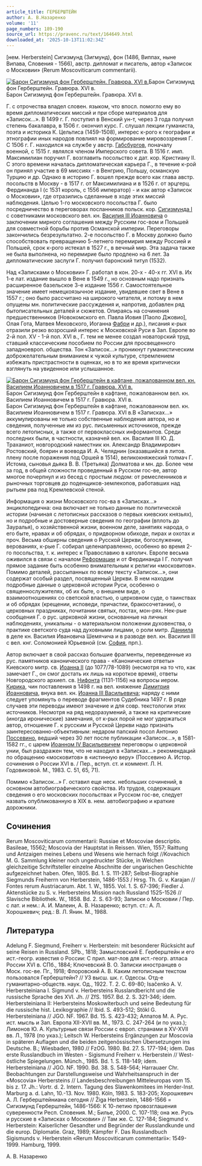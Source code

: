 ```yaml
---
article_title: ГЕРБЕРШТЕЙН
author: А. В.Назаренко
volume: '11'
page_numbers: 189-190
source_url: https://pravenc.ru/text/164649.html
downloaded_at: '2025-10-13T11:02:34Z'
---
```


[нем. Herberstein] Сигизмунд (Зигмунд), фон (1486, Виппах, ныне Випава, Словения - 1566), австр. дипломат и писатель, автор «Записок о Московии» (Rerum Moscoviticarum commentarii).

[![Барон Сигизмунд фон Герберштейн. Гравюра. XVI в.](https://pravenc.ru/data/984/467/1234/i200.jpg "Кликните для увеличения картинки")](https://pravenc.ru/data/984/467/1234/i400.jpg)Барон Сигизмунд фон Герберштейн. Гравюра. XVI в.  
Барон Сигизмунд фон Герберштейн. Гравюра. XVI в.

Г. с отрочества владел словен. языком, что впосл. помогло ему во время дипломатических миссий и при сборе материалов для «Записок...». В 1499 г. Г. поступил в Венский ун-т, через 3 года получил степень бакалавра, в 1506 г. окончил курс. Г. слушал лекции гуманиста, поэта и историка К. Цельтиса (1459-1508), интерес к-рого к географии и этнографии иных народов повлиял на формирование мировоззрения Г. С 1506 г. Г. находился на службе у австр. [Габсбургов](https://pravenc.ru/text/ГАБСБУРГИ.html), поначалу военной, с 1515 г. являлся членом Имперского совета. В 1516 г. имп. Максимилиан поручил Г. возглавить посольство к дат. кор. Кристиану II. С этого времени началась дипломатическая карьера Г., в течение к-рой он принял участие в 69 миссиях - в Венгрию, Польшу, османскую Турцию и др. Однако в историю Г. вошел прежде всего как глава австр. посольств в Москву - в 1517 г. от Максимилиана и в 1526 г. от эрцгерц. Фердинанда I (с 1531 король, с 1556 император) - и как автор «Записок о Московии», где отразились сделанные в ходе этих миссий наблюдения. Целью 1-го московского посольства Г. было посредничество в переговорах посланников польск. кор. [Сигизмунда I](<https://pravenc.ru/text/Сигизмунда I.html>) с советниками московского вел. кн. [Василия III Иоанновича](<https://pravenc.ru/text/Василий III Иоаннович.html>) о заключении мирного соглашения между Русским гос-вом и Польшей для совместной борьбы против Османской империи. Переговоры закончились безрезультатно. 2-е посольство Г. в Москву должно было способствовать превращению 5-летнего перемирия между Россией и Польшей, срок к-рого истекал в 1527 г., в вечный мир. Эта задача также не была выполнена, но перемирие было продлено на 6 лет. За дипломатические заслуги Г. получил баронский титул (1532).

Над «Записками о Московии» Г. работал в кон. 20-х - 40-х гг. XVI в. Их 1-е лат. издание вышло в Вене в 1549 г., но основным надо признать расширенное базельское 3-е издание 1556 г. Самостоятельное значение имеет немецкоязычное издание, увидевшее свет в Вене в 1557 г.; оно было рассчитано на широкого читателя, и потому в нем опущены мн. политические рассуждения и, напротив, добавлен ряд бытописательных деталей и сюжетов. Опираясь на сочинения предшественников (Новокомского еп. Павла Иовия [Паоло Джовио], Олая Гота, Матвея Меховского, Иоганна [Фабри](https://pravenc.ru/text/Фабри.html) и др.), писания к-рых отразили резко возросший интерес к Московской Руси в Зап. Европе во 2-й пол. XV - 1-й пол. XVI в., Г. тем не менее создал новаторский труд, ставший классическим пособием по России для просвещенного западноевроп. общества. Тон «Записок...» проникнут гуманистическим доброжелательным вниманием к чужой культуре, стремлением избежать пристрастности в оценках, но в то же время критически взглянуть на увиденное или услышанное.

[![Барон Сигизмунд фон Герберштейн в кафтане, пожалованном вел. кн. Василием Иоанновичем в 1517 г. Гравюра. XVI в.](https://pravenc.ru/data/042/468/1234/i200.jpg "Кликните для увеличения картинки")](https://pravenc.ru/data/042/468/1234/i400.jpg)Барон Сигизмунд фон Герберштейн в кафтане, пожалованном вел. кн. Василием Иоанновичем в 1517 г. Гравюра. XVI в.  
Барон Сигизмунд фон Герберштейн в кафтане, пожалованном вел. кн. Василием Иоанновичем в 1517 г. Гравюра. XVI в.В «Записках...» аккумулированы не только собственные наблюдения автора, но и сведения, полученные им из рус. письменных источников, прежде всего летописных, а также от первоклассных информантов. Среди последних были, в частности, казначей вел. кн. Василия III Ю. Д. Траханиот, новгородский наместник кн. Александр Владимирович Ростовский, боярин и воевода И. А. Челяднин (оказавшийся в литов. плену после поражения под Оршей в 1514), великокняжеский толмач Г. Истома, сыновья дьяка В. В. (Третьяка) Долматова и мн. др. Более чем за год, в общей сложности проведенный в Русском гос-ве, автор многое почерпнул и из бесед с простым людом: от ремесленников и рыночных торговцев до поденщиков-землекопов, работавших над рытьем рва под Кремлевской стеной.

Информация о жизни Московского гос-ва в «Записках...» энциклопедична: она включает не только данные по политической истории (начиная с летописных рассказов о первых киевских князьях), но и подробные и достоверные сведения по географии (вплоть до Зауралья), о хозяйственной жизни, военном деле, занятиях народа, о его быте, нравах и об обрядах, о придворном обиходе, пирах и охотах и проч. Весьма обширны сведения о Русской Церкви, богослужении, верованиях, к-рые Г. собирал целенаправленно, особенно во время 2-го посольства, т. к. интерес к Православию в католич. Европе весьма оживился в связи с началом [Реформации](https://pravenc.ru/text/Реформация.html) и от Фердинанда I Г. получил прямое задание быть особенно внимательным к религии «московитов». Помимо деталей, рассыпанных по всему тексту «Записок...», они содержат особый раздел, посвященный Церкви. В нем находим подробные данные о церковной истории Руси, особенно о священнослужителях, об их быте, о внешнем виде, о взаимоотношениях со светской властью, о церковном суде, о таинствах и об обрядах (крещении, исповеди, причастии, бракосочетании), о церковных праздниках, почитании святых, постах, мон-рях. Нек-рые сообщения Г. о рус. церковной жизни, основанные на личных наблюдениях, уникальны - о материальном положении духовенства, о практике светского суда над духовными лицами, о роли митр. [Даниила](https://pravenc.ru/text/Даниил.html) в деле кн. Василия Ивановича Шемячича и в разводе вел. кн. Василия III с вел. кнг. Соломонией Юрьевной (см. [София](https://pravenc.ru/text/София.html), прп.).

Автор включает в свой рассказ большие фрагменты, переведенные из рус. памятников канонического права - «Канонические ответы» Киевского митр. св. [Иоанна II](<https://pravenc.ru/text/Иоанн II.html>) (до 1077/78-1089) (несмотря на то что, как замечает Г., он смог достать их лишь на короткое время), ответы Новгородского архиеп. св. [Нифонта](https://pravenc.ru/text/Нифонт.html) (1131-1156) на вопросы иером. [Кирика](https://pravenc.ru/text/Кирик.html), чин поставления в 1498 г. на вел. княжение [Димитрия Иоанновича](<https://pravenc.ru/text/ДИМИТРИЙ ИОАННОВИЧ.html>), внука вел. кн. [Иоанна III Васильевича](<https://pravenc.ru/text/Иоанна III Васильевича.html>); наряду с ними следует упомянуть о переводе фрагментов Судебника 1497 г. В ряде случаев эти переводы имеют значение и для совр. текстологии этих источников. Несмотря на ряд недоразумений, а также на критические (иногда иронические) замечания, от к-рых порой не мог удержаться автор, отношение Г. к русским и Русской Церкви надо признать заинтересованно-объективным: недаром папский посол Антонио [Поссевино](https://pravenc.ru/text/Поссевино.html), ведший через 30 лет после публикации «Записок...», в 1581-1582 гг., с царем [Иоанном IV Васильевичем](<https://pravenc.ru/text/ИОАНН IV ВАСИЛЬЕВИЧ.html>) переговоры о церковной унии, был раздражен тем, что не находил в «Записках...» рекомендаций по обращению «московитов» в «истинную веру» (Поссевино А. Истор. сочинения о России XVI в. / Пер., вступ. ст. и коммент. Л. Н. Годовиковой. М., 1983. С. 51, 65, 71).

Помимо «Записок...» Г. оставил еще неск. небольших сочинений, в основном автобиографического свойства. Из трудов, содержащих сведения о его московских посольствах и Русском гос-ве, следует назвать опубликованную в XIX в. нем. автобиографию и краткие дорожники.

## Сочинения

Rerum Moscoviticarum commentarii: Russiae et Moscoviae descriptio. Basileae, 15562; Moscovia der Hauptstat in Reissen. Wien, 1557; Raittung und Antzaigen meines Lebens und Wesens wie hernach folgt //Kovachich M. G. Sammlung kleiner noch ungedruckter Stücke, in Welchen gleichzeitige Schriftsteller einzelne Abschnitte der ungarischen Geschichte aufgezeichnet haben. Ofen, 1805. Bd. 1. S. 111-287; Selbst-Biographie Siegmunds Freiherrn von Herberstein, 1486-1553 / Hrsg. Th. G. v. Karajan // Fontes rerum Austriacarum. Abt. 1. W., 1855. Vol. 1. S. 67-396; Fiedler J. Aktenstücke zu S. v. Herbersteins Mission nach Russland 1525-1526 // Slavische Bibliothek. W., 1858. Bd. 2. S. 63-93; Записки о Московии / Пер. с лат. и нем.: А. И. Малеин, А. В. Назаренко; вступ. ст.: А. Л. Хорошкевич; ред.: В. Л. Янин. М., 1988.

## Литература

Adelung F. Siegmund, Freiherr v. Herberstein: mit besonderer Rücksicht auf seine Reisen in Russland. SPb., 1818; Замысловский Е. Герберштейн и его ист.-геогр. известия о России: С прил. мат-лов для ист.-геогр. атласа России XVI в. СПб., 1884; Ключевский В. О. Записки иностранцев о Моск. гос-ве. Пг., 1918; Флоровский А. В. Каким летописным текстом пользовался Герберштейн? // УЗ высш. шк. г. Одессы. Отд-е гуманитарно-обществ. наук. Од., 1922. Т. 2. С. 69-80; Isačenko A. V. Herbersteiniana I. Sigmund v. Herbersteins Russlandbericht und die russische Sprache des XVI. Jh. // ZfS. 1957. Bd. 2. S. 321-346; idem. Herbersteiniana II: Herbersteins Moskowiterbuch und seine Bedeutung für die russische hist. Lexikographie // Ibid. S. 493-512; Stökl G. Herbersteiniana // JGO. NF. 1967. Bd. 15. S. 423-432; Алпатов М. А. Рус. ист. мысль и Зап. Европа XII-XVII вв. М., 1973. С. 247-264 (и по указ.); Лимонов Ю. А. Культурные связи России с европ. странами в XV-XVII вв. Л., 1978 (по указ.); Leitsch W. Herbersteins Ergänzungen zur Moscovia in späteren Auflagen und die beiden zeitgenössischen Übersetzungen ins Deutsche. B.; Wiesbaden, 1980 // FzOG. 1980. Bd. 27. S. 177-194; idem. Das erste Russlandbuch im Westen - Sigismund Freiherr v. Herberstein // West-östliche Spiegelungen. Münch., 1985. Bd. 1. S. 118-149; idem. Herbersteiniana // JGO. NF. 1990. Bd. 38. S. 548-564; Harrauaer Chr. Beobachtungen zur Darstellungsweise und Wahrheitsanspruch in der «Moscovia» Herbersteins // Landesbeschreibungen Mitteleuropas vom 15. bis z. 17. Jh.: Vortr. d. 2. Intern. Tagung des Slawenkomitees im Herder-Inst. Marburg a. d. Lahn, 10.-13. Nov. 1980. Köln, 1983. S. 183-205; Хорошкевич А. Л. Герберштейниана сегодня // Žiga Herberstein, 1486-1566 = Сигизмунд Герберштейн, 1486-1566: К 10-летию провозглашения суверенности Респ. Словения. М.; Билье, 2000. С. 107-118; она же. Русь и русские в «Записках о Московии» // Там же. С. 127-184; Siegmund v. Herberstein: Kaiserlicher Gesandter und Begründer der Russlandkunde und die europ. Diplomatie. Graz, 1989; Kämpfer F. Das Russlandbuch Sigismunds v. Herberstein «Rerum Moscoviticarum commentarii»: 1549-1999. Hamburg, 1999.

А. В.  Назаренко
